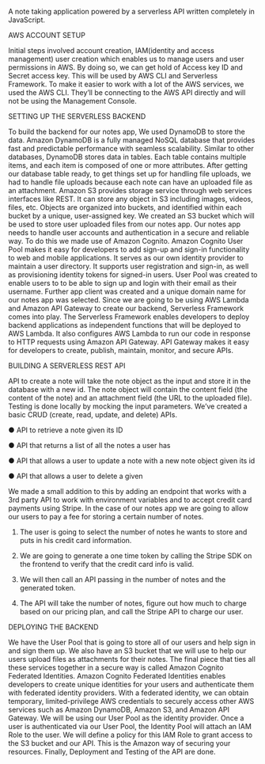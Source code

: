 A note taking application powered by a serverless API written completely in JavaScript.

AWS ACCOUNT SETUP

Initial steps involved account creation, IAM(identity and access management) user
creation which enables us to manage users and user permissions in AWS. By doing so,
we can get hold of Access key ID and Secret access key. This will be used by AWS
CLI and Serverless Framework. To make it easier to work with a lot of the AWS
services, we used the AWS CLI. They’ll be connecting to the AWS API directly and will
not be using the Management Console.

SETTING UP THE SERVERLESS BACKEND

To build the backend for our notes app, We used DynamoDB to store the data.
Amazon DynamoDB is a fully managed NoSQL database that provides fast and
predictable performance with seamless scalability. Similar to other databases,
DynamoDB stores data in tables. Each table contains multiple items, and each item is
composed of one or more attributes.
After getting our database table ready, to get things set up for handling file uploads, we
had to handle file uploads because each note can have an uploaded file as an
attachment. Amazon S3 provides storage service through web services interfaces like
REST. It can store any object in S3 including images, videos, files, etc. Objects are
organized into buckets, and identified within each bucket by a unique, user-assigned
key. We created an S3 bucket which will be used to store user uploaded files from our
notes app.
Our notes app needs to handle user accounts and authentication in a secure and
reliable way. To do this we made use of Amazon Cognito. Amazon Cognito User Pool
makes it easy for developers to add sign-up and sign-in functionality to web and mobile
applications. It serves as our own identity provider to maintain a user directory. It
supports user registration and sign-in, as well as provisioning identity tokens for
signed-in users.
User Pool was created to enable users to to be able to sign up and login with their
email as their username. Further app client was created and a unique domain name for
our notes app was selected.
Since we are going to be using AWS Lambda and Amazon API Gateway to create our
backend, Serverless Framework comes into play. The Serverless Framework enables
developers to deploy backend applications as independent functions that will be
deployed to AWS Lambda. It also configures AWS Lambda to run our code in response
to HTTP requests using Amazon API Gateway. API Gateway makes it easy for
developers to create, publish, maintain, monitor, and secure APIs.

BUILDING A SERVERLESS REST API

API to create a note will take the note object as the input and store it in the database
with a new id. The note object will contain the content field (the content of the note) and
an attachment field (the URL to the uploaded file). Testing is done locally by mocking
the input parameters.
We’ve created a basic CRUD (create, read, update, and delete) APIs.

● API to retrieve a note given its ID

● API that returns a list of all the notes a user has

● API that allows a user to update a note with a new note object given its id

● API that allows a user to delete a given

We made a small addition to this by adding an endpoint that works with a 3rd party API
to work with environment variables and to accept credit card payments using Stripe.
In the case of our notes app we are going to allow our users to pay a fee for storing a
certain number of notes.

1. The user is going to select the number of notes he wants to store and puts in his
credit card information.

2. We are going to generate a one time token by calling the Stripe SDK on the
frontend to verify that the credit card info is valid.

3. We will then call an API passing in the number of notes and the generated token.

4. The API will take the number of notes, figure out how much to charge based on
our pricing plan, and call the Stripe API to charge our user.

DEPLOYING THE BACKEND

We have the User Pool that is going to store all of our users and help sign in and sign
them up. We also have an S3 bucket that we will use to help our users upload files as
attachments for their notes. The final piece that ties all these services together in a
secure way is called Amazon Cognito Federated Identities.
Amazon Cognito Federated Identities enables developers to create unique identities for
your users and authenticate them with federated identity providers. With a federated
identity, we can obtain temporary, limited-privilege AWS credentials to securely access
other AWS services such as Amazon DynamoDB, Amazon S3, and Amazon API
Gateway.
We will be using our User Pool as the identity provider. Once a user is authenticated via
our User Pool, the Identity Pool will attach an IAM Role to the user. We will define a
policy for this IAM Role to grant access to the S3 bucket and our API. This is the
Amazon way of securing your resources.
Finally, Deployment and Testing of the API are done.
